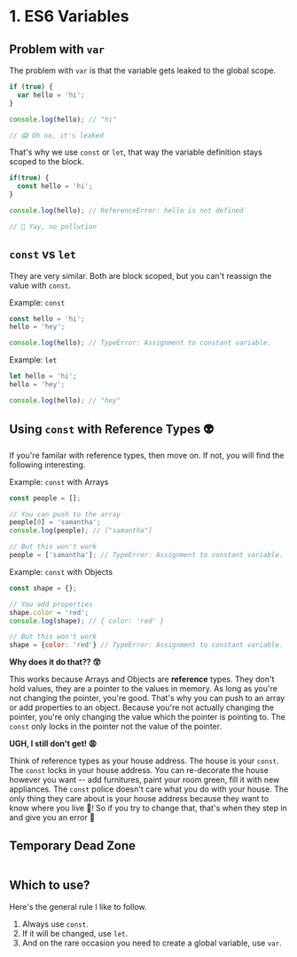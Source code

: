 # 1. ES6 Variables

## Problem with `var`

The problem with `var` is that the variable gets leaked to the global scope.

```javascript
if (true) {
  var hello = 'hi';
}

console.log(hello); // "hi"

// 😱 Oh no, it's leaked
```

That's why we use `const` or `let`, that way the variable definition stays scoped to the block.

```javascript
if(true) {
  const hello = 'hi';
}

console.log(hello); // ReferenceError: hello is not defined 

// 🙂 Yay, no pollution
```

## `const` vs `let`

They are very similar. Both are block scoped, but you can't reassign the value with `const`.

Example: `const`

```javascript
const hello = 'hi';
hello = 'hey';

console.log(hello); // TypeError: Assignment to constant variable.
```

Example: `let`

```javascript
let hello = 'hi';
hello = 'hey';

console.log(hello); // "hey"
```

## Using `const` with Reference Types 👽

If you're familar with reference types, then move on. If not, you will find the following interesting.

Example: `const` with Arrays

```javascript
const people = [];

// You can push to the array
people[0] = 'samantha';
console.log(people); // ["samantha"]

// But this won't work
people = ['samantha']; // TypeError: Assignment to constant variable.
```

Example: `const` with Objects

```javascript
const shape = {};

// You add properties
shape.color = 'red';
console.log(shape); // { color: 'red' }

// But this won't work
shape = {color: 'red'} // TypeError: Assignment to constant variable.
```

**Why does it do that?? 😲**

This works because Arrays and Objects are **reference** types. They don't hold values, they are a pointer to the values in memory. As long as you're not changing the pointer, you're good. That's why you can push to an array or add properties to an object. Because you're not actually changing the pointer, you're only changing the value which the pointer is pointing to. The `const` only locks in the pointer not the value of the pointer. 

**UGH, I still don't get! 😩**

Think of reference types as your house address. The house is your `const`. The `const` locks in your house address. You can re-decorate the house however you want -- add furnitures, paint your room green, fill it with new appliances. The `const` police doesn't care what you do with your house. The only thing they care about is your house address because they want to know where you live 🤭! So if you try to change that, that's when they step in and give you an error 🛑

## Temporary Dead Zone

```javascript

```

## Which to use?

Here's the general rule I like to follow.

1. Always use `const`.
2. If it will be changed, use `let`.
3. And on the rare occasion you need to create a global variable, use `var`.
